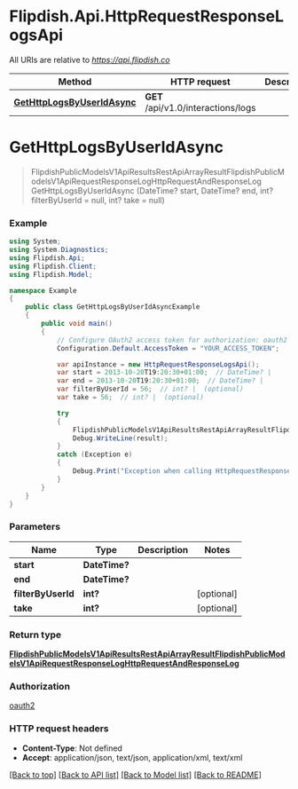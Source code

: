 # Flipdish.Api.HttpRequestResponseLogsApi

All URIs are relative to *https://api.flipdish.co*

Method | HTTP request | Description
------------- | ------------- | -------------
[**GetHttpLogsByUserIdAsync**](HttpRequestResponseLogsApi.md#gethttplogsbyuseridasync) | **GET** /api/v1.0/interactions/logs | 


<a name="gethttplogsbyuseridasync"></a>
# **GetHttpLogsByUserIdAsync**
> FlipdishPublicModelsV1ApiResultsRestApiArrayResultFlipdishPublicModelsV1ApiRequestResponseLogHttpRequestAndResponseLog GetHttpLogsByUserIdAsync (DateTime? start, DateTime? end, int? filterByUserId = null, int? take = null)



### Example
```csharp
using System;
using System.Diagnostics;
using Flipdish.Api;
using Flipdish.Client;
using Flipdish.Model;

namespace Example
{
    public class GetHttpLogsByUserIdAsyncExample
    {
        public void main()
        {
            // Configure OAuth2 access token for authorization: oauth2
            Configuration.Default.AccessToken = "YOUR_ACCESS_TOKEN";

            var apiInstance = new HttpRequestResponseLogsApi();
            var start = 2013-10-20T19:20:30+01:00;  // DateTime? | 
            var end = 2013-10-20T19:20:30+01:00;  // DateTime? | 
            var filterByUserId = 56;  // int? |  (optional) 
            var take = 56;  // int? |  (optional) 

            try
            {
                FlipdishPublicModelsV1ApiResultsRestApiArrayResultFlipdishPublicModelsV1ApiRequestResponseLogHttpRequestAndResponseLog result = apiInstance.GetHttpLogsByUserIdAsync(start, end, filterByUserId, take);
                Debug.WriteLine(result);
            }
            catch (Exception e)
            {
                Debug.Print("Exception when calling HttpRequestResponseLogsApi.GetHttpLogsByUserIdAsync: " + e.Message );
            }
        }
    }
}
```

### Parameters

Name | Type | Description  | Notes
------------- | ------------- | ------------- | -------------
 **start** | **DateTime?**|  | 
 **end** | **DateTime?**|  | 
 **filterByUserId** | **int?**|  | [optional] 
 **take** | **int?**|  | [optional] 

### Return type

[**FlipdishPublicModelsV1ApiResultsRestApiArrayResultFlipdishPublicModelsV1ApiRequestResponseLogHttpRequestAndResponseLog**](FlipdishPublicModelsV1ApiResultsRestApiArrayResultFlipdishPublicModelsV1ApiRequestResponseLogHttpRequestAndResponseLog.md)

### Authorization

[oauth2](../README.md#oauth2)

### HTTP request headers

 - **Content-Type**: Not defined
 - **Accept**: application/json, text/json, application/xml, text/xml

[[Back to top]](#) [[Back to API list]](../README.md#documentation-for-api-endpoints) [[Back to Model list]](../README.md#documentation-for-models) [[Back to README]](../README.md)

